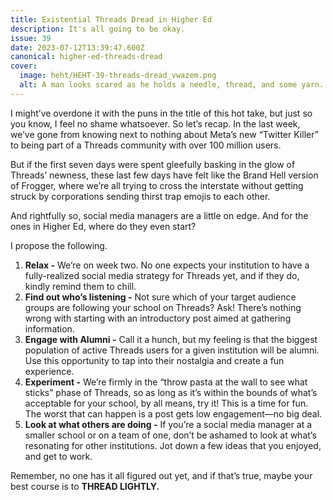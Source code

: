 ```yaml
---
title: Existential Threads Dread in Higher Ed
description: It's all going to be okay.
issue: 39
date: 2023-07-12T13:39:47.600Z
canonical: higher-ed-threads-dread
cover:
  image: heht/HEHT-39-threads-dread_vwazem.png
  alt: A man looks scared as he holds a needle, thread, and some yarn.
---
```

I might’ve overdone it with the puns in the title of this hot take, but just so you know, I feel no shame whatsoever. So let’s recap. In the last week, we’ve gone from knowing next to nothing about Meta’s new “Twitter Killer” to being part of a Threads community with over 100 million users. 

But if the first seven days were spent gleefully basking in the glow of Threads’ newness, these last few days have felt like the Brand Hell version of Frogger, where we’re all trying to cross the interstate without getting struck by corporations sending thirst trap emojis to each other.

And rightfully so, social media managers are a little on edge. And for the ones in Higher Ed, where do they even start?

I propose the following.

1. **Relax -** We’re on week two. No one expects your institution to have a fully-realized social media strategy for Threads yet, and if they do, kindly remind them to chill.
2. **Find out who’s listening -** Not sure which of your target audience groups are following your school on Threads? Ask! There’s nothing wrong with starting with an introductory post aimed at gathering information. 
3. **Engage with Alumni -** Call it a hunch, but my feeling is that the biggest population of active Threads users for a given institution will be alumni. Use this opportunity to tap into their nostalgia and create a fun experience. 
4. **Experiment -** We’re firmly in the “throw pasta at the wall to see what sticks” phase of Threads, so as long as it’s within the bounds of what’s acceptable for your school, by all means, try it! This is a time for fun. The worst that can happen is a post gets low engagement—no big deal. 
5. **Look at what others are doing -** If you’re a social media manager at a smaller school or on a team of one, don’t be ashamed to look at what’s resonating for other institutions. Jot down a few ideas that you enjoyed, and get to work.

Remember, no one has it all figured out yet, and if that’s true, maybe your best course is to **THREAD LIGHTLY.**